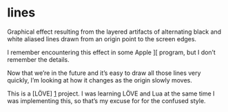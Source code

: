 lines
=====

Graphical effect resulting from the layered artifacts of alternating black and white aliased lines drawn from an origin point to the screen edges.

I remember encountering this effect in some Apple ][ program, but I don’t remember the details.

Now that we’re in the future and it’s easy to draw all those lines very quickly, I’m looking at how it changes as the origin slowly moves.

This is a [LÖVE] [1] project. I was learning LÖVE and Lua at the same time I was implementing this, so that’s my excuse for for the confused style.

  [1]: http://love2d.org